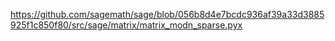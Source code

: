 https://github.com/sagemath/sage/blob/056b8d4e7bcdc936af39a33d3885925f1c850f80/src/sage/matrix/matrix_modn_sparse.pyx